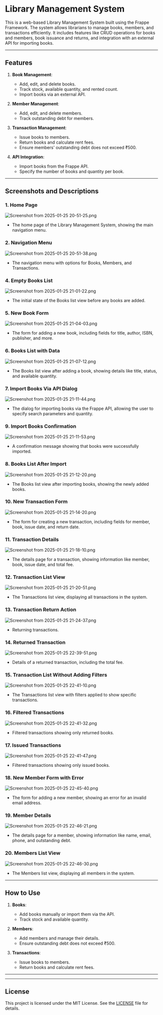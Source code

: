 # Library Management System

This is a web-based Library Management System built using the Frappe Framework. The system allows librarians to manage books, members, and transactions efficiently. It includes features like CRUD operations for books and members, book issuance and returns, and integration with an external API for importing books.

---

## Features

1. **Book Management**:
   - Add, edit, and delete books.
   - Track stock, available quantity, and rented count.
   - Import books via an external API.

2. **Member Management**:
   - Add, edit, and delete members.
   - Track outstanding debt for members.

3. **Transaction Management**:
   - Issue books to members.
   - Return books and calculate rent fees.
   - Ensure members' outstanding debt does not exceed ₹500.

4. **API Integration**:
   - Import books from the Frappe API.
   - Specify the number of books and quantity per book.

---

## Screenshots and Descriptions

### 1. **Home Page**
![Screenshot from 2025-01-25 20-51-25.png](Screenshot%20from%202025-01-25%2020-51-25.png)
- The home page of the Library Management System, showing the main navigation menu.

### 2. **Navigation Menu**
![Screenshot from 2025-01-25 20-51-38.png](Screenshot%20from%202025-01-25%2020-51-38.png)
- The navigation menu with options for Books, Members, and Transactions.

### 4. **Empty Books List**
![Screenshot from 2025-01-25 21-01-22.png](Screenshot%20from%202025-01-25%2021-01-22.png)
- The initial state of the Books list view before any books are added.

### 5. **New Book Form**
![Screenshot from 2025-01-25 21-04-03.png](Screenshot%20from%202025-01-25%2021-04-03.png)
- The form for adding a new book, including fields for title, author, ISBN, publisher, and more.

### 6. **Books List with Data**
![Screenshot from 2025-01-25 21-07-12.png](Screenshot%20from%202025-01-25%2021-07-12.png)
- The Books list view after adding a book, showing details like title, status, and available quantity.

### 7. **Import Books Via API Dialog**
![Screenshot from 2025-01-25 21-11-44.png](Screenshot%20from%202025-01-25%2021-11-44.png)
- The dialog for importing books via the Frappe API, allowing the user to specify search parameters and quantity.

### 9. **Import Books Confirmation**
![Screenshot from 2025-01-25 21-11-53.png](Screenshot%20from%202025-01-25%2021-11-53.png)
- A confirmation message showing that books were successfully imported.
 
### 8. **Books List After Import**
![Screenshot from 2025-01-25 21-12-20.png](Screenshot%20from%202025-01-25%2021-12-20.png)
- The Books list view after importing books, showing the newly added books.


### 10. **New Transaction Form**
![Screenshot from 2025-01-25 21-14-20.png](Screenshot%20from%202025-01-25%2021-14-20.png)
- The form for creating a new transaction, including fields for member, book, issue date, and return date.

### 11. **Transaction Details**
![Screenshot from 2025-01-25 21-18-10.png](Screenshot%20from%202025-01-25%2021-18-10.png)
- The details page for a transaction, showing information like member, book, issue date, and total fee.

### 12. **Transaction List View**
![Screenshot from 2025-01-25 21-20-51.png](Screenshot%20from%202025-01-25%2021-20-51.png)
- The Transactions list view, displaying all transactions in the system.

### 13. **Transaction Return Action**
![Screenshot from 2025-01-25 21-24-37.png](Screenshot%20from%202025-01-25%2021-24-37.png)
- Returning transactions.

### 14. **Returned Transaction**
![Screenshot from 2025-01-25 22-39-51.png](Screenshot%20from%202025-01-25%2022-39-51.png)
- Details of a returned transaction, including the total fee.

### 15. **Transaction List Without Adding Filters**
![Screenshot from 2025-01-25 22-41-10.png](Screenshot%20from%202025-01-25%2022-41-10.png)
- The Transactions list view with filters applied to show specific transactions.

### 16. **Filtered Transactions**
![Screenshot from 2025-01-25 22-41-32.png](Screenshot%20from%202025-01-25%2022-41-32.png)
- Filtered transactions showing only returned books.

### 17. **Issued Transactions**
![Screenshot from 2025-01-25 22-41-47.png](Screenshot%20from%202025-01-25%2022-41-47.png)
- Filtered transactions showing only issued books.

### 18. **New Member Form with Error**
![Screenshot from 2025-01-25 22-45-40.png](Screenshot%20from%202025-01-25%2022-45-40.png)
- The form for adding a new member, showing an error for an invalid email address.

### 19. **Member Details**
![Screenshot from 2025-01-25 22-46-21.png](Screenshot%20from%202025-01-25%2022-46-21.png)
- The details page for a member, showing information like name, email, phone, and outstanding debt.

### 20. **Members List View**
![Screenshot from 2025-01-25 22-46-30.png](Screenshot%20from%202025-01-25%2022-46-30.png)
- The Members list view, displaying all members in the system.

---

## How to Use

1. **Books**:
   - Add books manually or import them via the API.
   - Track stock and available quantity.

2. **Members**:
   - Add members and manage their details.
   - Ensure outstanding debt does not exceed ₹500.

3. **Transactions**:
   - Issue books to members.
   - Return books and calculate rent fees.

---

---

## License

This project is licensed under the MIT License. See the [LICENSE](LICENSE) file for details.
